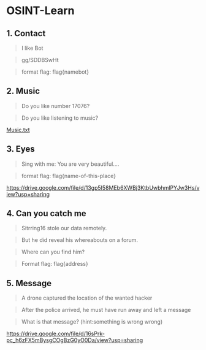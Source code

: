 # OSINT-Learn

## 1. Contact
> I like Bot

> gg/SDDBSwHt

> format flag: flag{namebot} 

## 2. Music
> Do you like number 17076?

> Do you like listening to music?

[Music.txt](https://github.com/Stirring16/OSINT-Learn/files/7293248/Music.txt)


## 3. Eyes
> Sing with me: You are very beautiful....

> format flag: flag{name-of-this-place}

https://drive.google.com/file/d/13gp5I58MEb6XWBj3KtbUwbhmlPYJw3Hs/view?usp=sharing

## 4. Can you catch me

> Sitrring16 stole our data remotely.

> But he did reveal his whereabouts on a forum.

> Where can you find him?

> Format flag: flag{address}


## 5. Message

> A drone captured the location of the wanted hacker

> After the police arrived, he must have run away and left a message

> What is that message? (hint:something is wrong wrong)

https://drive.google.com/file/d/16sPrk-pc_h6zFX5mBysgCOgBzG0yO0Da/view?usp=sharing

